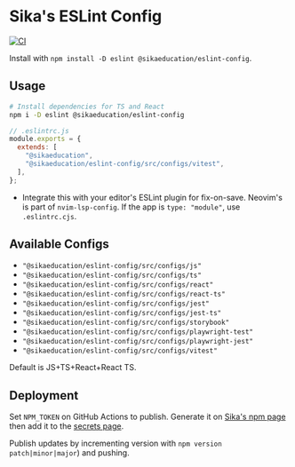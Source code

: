 # Sika's ESLint Config

[![CI](https://github.com/sikaeducation/eslint-config/actions/workflows/main.yml/badge.svg)](https://github.com/sikaeducation/eslint-config/actions/workflows/main.yml)

Install with `npm install -D eslint @sikaeducation/eslint-config`.

## Usage

```bash
# Install dependencies for TS and React
npm i -D eslint @sikaeducation/eslint-config
```

```js
// .eslintrc.js
module.exports = {
  extends: [
    "@sikaeducation",
    "@sikaeducation/eslint-config/src/configs/vitest",
  ],
};
```

- Integrate this with your editor's ESLint plugin for fix-on-save. Neovim's is part of `nvim-lsp-config`. If the app is `type: "module"`, use `.eslintrc.cjs`.

## Available Configs

- `"@sikaeducation/eslint-config/src/configs/js"`
- `"@sikaeducation/eslint-config/src/configs/ts"`
- `"@sikaeducation/eslint-config/src/configs/react"`
- `"@sikaeducation/eslint-config/src/configs/react-ts"`
- `"@sikaeducation/eslint-config/src/configs/jest"`
- `"@sikaeducation/eslint-config/src/configs/jest-ts"`
- `"@sikaeducation/eslint-config/src/configs/storybook"`
- `"@sikaeducation/eslint-config/src/configs/playwright-test"`
- `"@sikaeducation/eslint-config/src/configs/playwright-jest"`
- `"@sikaeducation/eslint-config/src/configs/vitest"`

Default is JS+TS+React+React TS.

## Deployment

Set `NPM_TOKEN` on GitHub Actions to publish. Generate it on [Sika's npm page](https://www.npmjs.com/settings/sikaeducation/tokens) then add it to the [secrets page](https://github.com/sikaeducation/eslint-config/settings/secrets/actions).

Publish updates by incrementing version with `npm version patch|minor|major`) and pushing.
